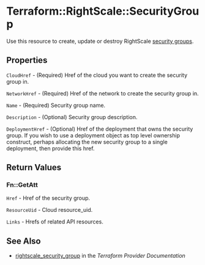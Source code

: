 # Terraform::RightScale::SecurityGroup

Use this resource to create, update or destroy RightScale [security groups](http://reference.rightscale.com/api1.5/resources/ResourceSecurityGroups.html).

## Properties

`CloudHref` - (Required) Href of the cloud you want to create the security group in.

`NetworkHref` - (Required) Href of the network to create the security group in.

`Name` - (Required) Security group name.

`Description` - (Optional) Security group description.

`DeploymentHref` - (Optional) Href of the deployment that owns the security group.  If you wish to use a deployment object as top level ownership construct, perhaps allocating the new security group to a single deployment, then provide this href.


## Return Values

### Fn::GetAtt

`Href` - Href of the security group.

`ResourceUid` - Cloud resource_uid.

`Links` - Hrefs of related API resources.

## See Also

* [rightscale_security_group](https://www.terraform.io/docs/providers/rightscale/r/security_group.html) in the _Terraform Provider Documentation_